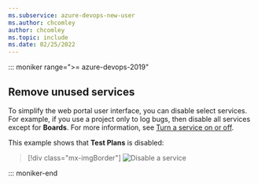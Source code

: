 ```yaml
---
ms.subservice: azure-devops-new-user
ms.author: chcomley
author: chcomley
ms.topic: include
ms.date: 02/25/2022
---
```



::: moniker range=">= azure-devops-2019"  

## Remove unused services 

To simplify the web portal user interface, you can disable select services. For example, if you use a project only to log bugs, then disable all services except for **Boards**. For more information, see [Turn a service on or off](../../organizations/settings/set-services.md).  

This example shows that **Test Plans** is disabled:

> [!div class="mx-imgBorder"]
> ![Disable a service](../../user-guide/media/services/set-service-visibility.png)

::: moniker-end  